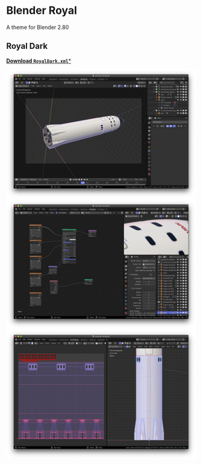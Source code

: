 
# Blender Royal

A theme for Blender 2.80

## Royal Dark

[**Download `RoyalDark.xml`***](https://raw.githubusercontent.com/ForestKatsch/BlenderRoyal/master/themes/RoyalDark.xml)

![](media/model.png)
![](media/shader.png)
![](media/uv.png)
